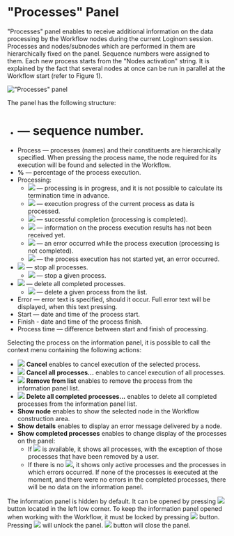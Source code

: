 # "Processes" Panel

"Processes" panel enables to receive additional information on the data processing by the Workflow nodes during the current Loginom session. Processes and nodes/subnodes which are performed in them are hierarchically fixed on the panel. Sequence numbers were assigned to them. Each new process starts from the "Nodes activation" string. It is explained by the fact that several nodes at once can be run in parallel at the Workflow start (refer to Figure 1).

!["Processes" panel](./information-panel-1.png)

The panel has the following structure:

* # — sequence number.
* Process — processes (names) and their constituents are hierarchically specified. When pressing the process name, the node required for its execution will be found and selected in the Workflow.
* **%** — percentage of the process execution.
* Processing:
   * ![](./information-panel-2.png) — processing is in progress, and it is not possible to calculate its termination time in advance.
   * ![](./information-panel-3.png) — execution progress of the current process as data is processed.
   * ![](./information-panel-4.png) — successful completion (processing is completed).
   * ![](./information-panel-5.png) — information on the process execution results has not been received yet.
   * ![](./information-panel-6.png) — an error occurred while the process execution (processing is not completed).
   * ![](./information-panel-7.png) — the process execution has not started yet, an error occurred.
* ![](../images/icons/toolbar-controls/stop-all_default.svg) — stop all processes.
   * ![](../images/icons/toolbar-controls/stop_default.svg) — stop a given process.
* ![](../images/icons/toolbar-controls/delete-all_default.svg) — delete all completed processes.
   * ![](../images/icons/toolbar-controls/delete_default.svg) — delete a given process from the list.
* Error — error text is specified, should it occur. Full error text will be displayed, when this text pressing.
* Start — date and time of the process start.
* Finish - date and time of the process finish.
* Process time — difference between start and finish of processing.

Selecting the process on the information panel, it is possible to call the context menu containing the following actions:

* ![](../images/icons/toolbar-controls/stop-all_default.svg) **Cancel** enables to cancel execution of the selected process.
* ![](../images/icons/toolbar-controls/stop_default.svg) **Cancel all processes...** enables to cancel execution of all processes.
* ![](../images/icons/toolbar-controls/delete_default.svg) **Remove from list** enables to remove the process from the information panel list.
* ![](../images/icons/toolbar-controls/delete-all_default.svg) **Delete all completed processes...** enables to delete all completed processes from the information panel list.
* **Show node** enables to show the selected node in the Workflow construction area.
* **Show details** enables to display an error message delivered by a node.
* **Show completed processes** enables to change display of the processes on the panel:
   * If ![](../images/icons/toolbar-controls/apply_default.svg) is available, it shows all processes, with the exception of those processes that have been removed by a user.
   * If there is no ![](../images/icons/toolbar-controls/apply_default.svg), it shows only active processes and the processes in which errors occurred. If none of the processes is executed at the moment, and there were no errors in the completed processes, there will be no data on the information panel.

The information panel is hidden by default. It can be opened by pressing ![](../images/icons/systempanel_status/systempanel_status_default-01.svg) button located in the left low corner. To keep the information panel opened when working with the Workflow, it must be locked by pressing ![](../images/icons/toolbar-controls/unpin_default.svg) button. Pressing ![](../images/icons/toolbar-controls/pin_default.svg) will unlock the panel.
![](../images/icons/toolbar-controls/clear_default.svg) button will close the panel.
